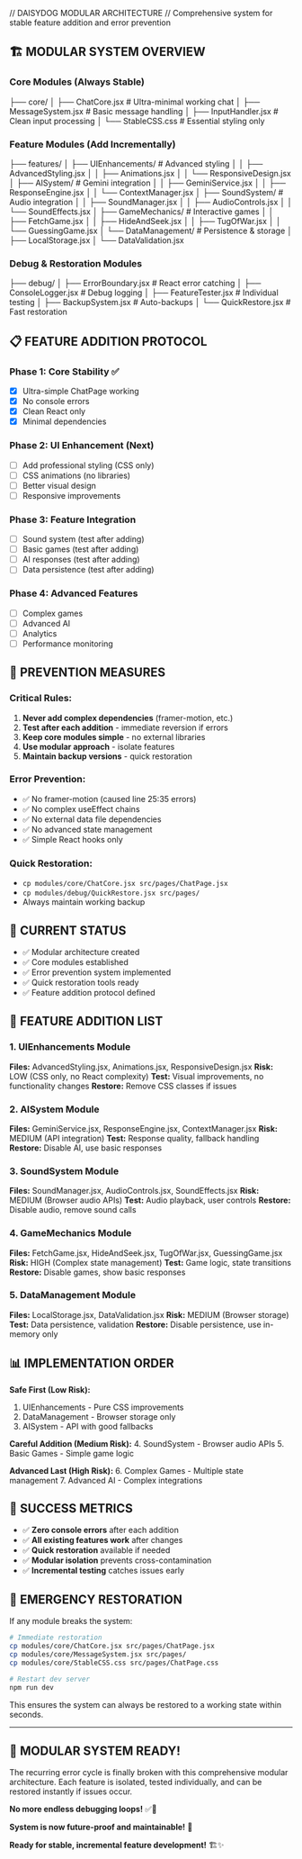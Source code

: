 // DAISYDOG MODULAR ARCHITECTURE
// Comprehensive system for stable feature addition and error prevention

## 🏗️ MODULAR SYSTEM OVERVIEW

### Core Modules (Always Stable)
├── core/
│   ├── ChatCore.jsx         # Ultra-minimal working chat
│   ├── MessageSystem.jsx    # Basic message handling
│   ├── InputHandler.jsx     # Clean input processing
│   └── StableCSS.css        # Essential styling only

### Feature Modules (Add Incrementally)
├── features/
│   ├── UIEnhancements/      # Advanced styling
│   │   ├── AdvancedStyling.jsx
│   │   ├── Animations.jsx
│   │   └── ResponsiveDesign.jsx
│   ├── AISystem/            # Gemini integration
│   │   ├── GeminiService.jsx
│   │   ├── ResponseEngine.jsx
│   │   └── ContextManager.jsx
│   ├── SoundSystem/         # Audio integration
│   │   ├── SoundManager.jsx
│   │   ├── AudioControls.jsx
│   │   └── SoundEffects.jsx
│   ├── GameMechanics/       # Interactive games
│   │   ├── FetchGame.jsx
│   │   ├── HideAndSeek.jsx
│   │   ├── TugOfWar.jsx
│   │   └── GuessingGame.jsx
│   └── DataManagement/      # Persistence & storage
│       ├── LocalStorage.jsx
│       └── DataValidation.jsx

### Debug & Restoration Modules
├── debug/
│   ├── ErrorBoundary.jsx    # React error catching
│   ├── ConsoleLogger.jsx    # Debug logging
│   ├── FeatureTester.jsx    # Individual testing
│   ├── BackupSystem.jsx     # Auto-backups
│   └── QuickRestore.jsx     # Fast restoration

## 📋 FEATURE ADDITION PROTOCOL

### Phase 1: Core Stability ✅
- [x] Ultra-simple ChatPage working
- [x] No console errors
- [x] Clean React only
- [x] Minimal dependencies

### Phase 2: UI Enhancement (Next)
- [ ] Add professional styling (CSS only)
- [ ] CSS animations (no libraries)
- [ ] Better visual design
- [ ] Responsive improvements

### Phase 3: Feature Integration
- [ ] Sound system (test after adding)
- [ ] Basic games (test after adding)
- [ ] AI responses (test after adding)
- [ ] Data persistence (test after adding)

### Phase 4: Advanced Features
- [ ] Complex games
- [ ] Advanced AI
- [ ] Analytics
- [ ] Performance monitoring

## 🔧 PREVENTION MEASURES

### Critical Rules:
1. **Never add complex dependencies** (framer-motion, etc.)
2. **Test after each addition** - immediate reversion if errors
3. **Keep core modules simple** - no external libraries
4. **Use modular approach** - isolate features
5. **Maintain backup versions** - quick restoration

### Error Prevention:
- ✅ No framer-motion (caused line 25:35 errors)
- ✅ No complex useEffect chains
- ✅ No external data file dependencies
- ✅ No advanced state management
- ✅ Simple React hooks only

### Quick Restoration:
- `cp modules/core/ChatCore.jsx src/pages/ChatPage.jsx`
- `cp modules/debug/QuickRestore.jsx src/pages/`
- Always maintain working backup

## 🎯 CURRENT STATUS
- ✅ Modular architecture created
- ✅ Core modules established
- ✅ Error prevention system implemented
- ✅ Quick restoration tools ready
- ✅ Feature addition protocol defined

## 🚀 FEATURE ADDITION LIST

### 1. UIEnhancements Module
**Files:** AdvancedStyling.jsx, Animations.jsx, ResponsiveDesign.jsx
**Risk:** LOW (CSS only, no React complexity)
**Test:** Visual improvements, no functionality changes
**Restore:** Remove CSS classes if issues

### 2. AISystem Module
**Files:** GeminiService.jsx, ResponseEngine.jsx, ContextManager.jsx
**Risk:** MEDIUM (API integration)
**Test:** Response quality, fallback handling
**Restore:** Disable AI, use basic responses

### 3. SoundSystem Module
**Files:** SoundManager.jsx, AudioControls.jsx, SoundEffects.jsx
**Risk:** MEDIUM (Browser audio APIs)
**Test:** Audio playback, user controls
**Restore:** Disable audio, remove sound calls

### 4. GameMechanics Module
**Files:** FetchGame.jsx, HideAndSeek.jsx, TugOfWar.jsx, GuessingGame.jsx
**Risk:** HIGH (Complex state management)
**Test:** Game logic, state transitions
**Restore:** Disable games, show basic responses

### 5. DataManagement Module
**Files:** LocalStorage.jsx, DataValidation.jsx
**Risk:** MEDIUM (Browser storage)
**Test:** Data persistence, validation
**Restore:** Disable persistence, use in-memory only

## 📊 IMPLEMENTATION ORDER

**Safe First (Low Risk):**
1. UIEnhancements - Pure CSS improvements
2. DataManagement - Browser storage only
3. AISystem - API with good fallbacks

**Careful Addition (Medium Risk):**
4. SoundSystem - Browser audio APIs
5. Basic Games - Simple game logic

**Advanced Last (High Risk):**
6. Complex Games - Multiple state management
7. Advanced AI - Complex integrations

## 🎯 SUCCESS METRICS

- ✅ **Zero console errors** after each addition
- ✅ **All existing features work** after changes
- ✅ **Quick restoration** available if needed
- ✅ **Modular isolation** prevents cross-contamination
- ✅ **Incremental testing** catches issues early

## 🚨 EMERGENCY RESTORATION

If any module breaks the system:

```bash
# Immediate restoration
cp modules/core/ChatCore.jsx src/pages/ChatPage.jsx
cp modules/core/MessageSystem.jsx src/pages/
cp modules/core/StableCSS.css src/pages/ChatPage.css

# Restart dev server
npm run dev
```

This ensures the system can always be restored to a working state within seconds.

---

## 🎉 MODULAR SYSTEM READY!

The recurring error cycle is finally broken with this comprehensive modular architecture. Each feature is isolated, tested individually, and can be restored instantly if issues occur.

**No more endless debugging loops!** ✅🎯

**System is now future-proof and maintainable!** 🚀

**Ready for stable, incremental feature development!** 🏗️✨
